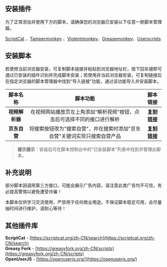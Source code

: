 ## 安装插件
    
为了正常添加并使用下方的脚本，请确保您的浏览器已安装以下任意一款脚本管理器。  
    
[ScriptCat](https://docs.scriptcat.org/) 、[Tampermonkey](https://www.tampermonkey.net/) 、[Violentmonkey](https://violentmonkey.github.io/)、[Greasemonkey](https://addons.mozilla.org/en-US/firefox/addon/greasemonkey/)、[Userscripts](https://apps.apple.com/us/app/userscripts/id1463298887)  
    
## 安装脚本
    
若使用当前浏览器安装，可复制脚本链接并粘贴到浏览器地址栏，按下回车键即可通过已安装的插件识别并完成脚本安装；若使用非当前浏览器安装，可复制链接后在指定浏览器的脚本管理器中找到“导入链接”功能，通过该功能导入并安装脚本。  
    
| 脚本名称 | 脚本功能 | 脚本链接 |
| :----: | :----: | :----: |
| **视频解析器** | 在视频网站播放页左上角添加“解析视频”按钮，点击后可选择不同的接口进行解析 | **[复制链接](https://raw.githubusercontent.com/LuanJian/Script/refs/heads/main/Script/video-parser.users.js)** |    
| **京东自营** | 将搜索按钮改为"搜索自营"，并在搜索时添加"京东自营"关键词实现只搜索自营产品 | **[复制链接](https://raw.githubusercontent.com/LuanJian/Script/refs/heads/main/Script/jd_search_self.users.js)** |
    
> **提示提示**：安装后可在脚本控制台中的"已安装脚本"列表中找到并管理此脚本。
    
## 补充说明
    
部分脚本因调用第三方接口，可能会展示广告内容，请注意此类广告均不可信，务必提高警惕以避免遭受诈骗！
    
本脚本仅供学习交流使用，严禁用于任何商业用途。不保证脚本稳定可用，会尽量抽时间进行维护，请耐心等待！

## 其他插件库

**ScriptCat** - [https://scriptcat.org/zh-CN/search](https://scriptcat.org/zh-CN/search)  
**Greasy Fork** - [https://greasyfork.org/zh-CN/scripts](https://greasyfork.org/zh-CN/scripts)    
**OpenUserJS** - [https://openuserjs.org/](https://openuserjs.org/)
